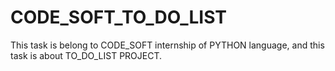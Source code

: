 # CODE_SOFT_TO_DO_LIST
This task is belong to CODE_SOFT internship of PYTHON language, and this task is about TO_DO_LIST PROJECT.
